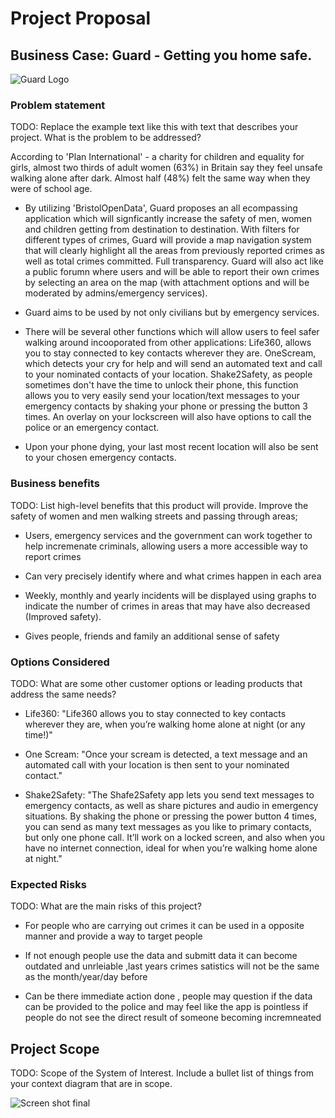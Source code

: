 # Project Proposal

## Business Case: Guard - Getting you home safe.

![Guard Logo](https://user-images.githubusercontent.com/86235504/140732953-5a7f07b3-4f4c-42a9-8275-015084d988aa.png)

### Problem statement
TODO: Replace the example text like this with text that describes your project. What is the problem to be addressed?

According to 'Plan International' - a charity for children and equality for girls, almost two thirds of adult women (63%) in Britain say they feel unsafe walking alone after dark. Almost half (48%) felt the same way when they were of school age. 

- By utilizing 'BristolOpenData', Guard proposes an all ecompassing application which will signficantly increase the safety of men, women and children getting from destination to destination. With filters for different types of crimes, Guard will provide a map navigation system that will clearly highlight all the areas from previously reported crimes as well as total crimes committed. Full transparency. Guard will also act like a public forumn where users and will be able to report their own crimes by selecting an area on the map (with attachment options and will be moderated by admins/emergency services).

- Guard aims to be used by not only civilians but by emergency services.

- There will be several other functions which will allow users to feel safer walking around incooporated from other applications: Life360, allows you to stay connected to key contacts wherever they are. OneScream, which detects your cry for help and will send an automated text and call to your nominated contacts of your location. Shake2Safety, as people sometimes don't have the time to unlock their phone, this function allows you to very easily send your location/text messages to your emergency contacts by shaking your phone or pressing the button 3 times. An overlay on your lockscreen will also have options to call the police or an emergency contact.

- Upon your phone dying, your last most recent location will also be sent to your chosen emergency contacts.



### Business benefits
TODO: List high-level benefits that this product will provide.
Improve the safety of women and men walking streets and passing through areas;

- Users, emergency services and the government can work together to help incremenate criminals, allowing users a more accessible way to report crimes

- Can very precisely identify where and what crimes happen in each area

- Weekly, monthly and yearly incidents will be displayed using graphs to indicate the number of crimes in areas that may have also decreased (Improved safety).

- Gives people, friends and family an additional sense of safety 


### Options Considered
TODO: What are some other customer options or leading products that address the same needs?

- Life360: "Life360 allows you to stay connected to key contacts wherever they are, when you’re walking home alone at night (or any time!)"

- One Scream: "Once your scream is detected, a text message and an automated call with your location is then sent to your nominated contact."

- Shake2Safety: "The Shafe2Safety app lets you send text messages to emergency contacts, as well as share pictures and audio in emergency situations. By shaking the phone or pressing the power button 4 times, you can send as many text messages as you like to primary contacts, but only one phone call. It’ll work on a locked screen, and also when you have no internet connection, ideal for when you’re walking home alone at night."


### Expected Risks
TODO: What are the main risks of this project?

- For people who are carrying out crimes it can be used in a opposite manner and provide a way to target people

- If not enough people use the data and submitt data it can become outdated and unrleiable ,last years crimes satistics will not be the same as the month/year/day before

- Can be there immediate action done , people may question if the data can be provided to the police and may feel like the app is pointless if people do not see the direct result of someone becoming incremneated 


## Project Scope
TODO: Scope of the System of Interest. Include a bullet list of things from your context diagram that are in scope.

![Screen shot final](https://user-images.githubusercontent.com/93520494/140740275-b840075e-b7d2-444a-abc3-3aabb252537e.png)



